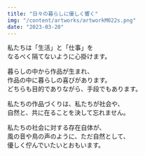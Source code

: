 ```yaml
---
title: "日々の暮らしに優しく響く"
img: "/content/artworks/artworkM022s.png"
date: "2023-03-20"
---
```


私たちは「生活」と「仕事」を  
なるべく隔てないように心掛けます。  

暮らしの中から作品が生まれ、  
作品の中に暮らしの喜びがあります。  
どちらも目的でありながら、手段でもあります。  

私たちの作品づくりは、私たちが社会や、  
自然と、共に在ることを決して忘れません。  

私たちの社会に対する存在自体が、  
風の音や鳥の声のように、ただ自然として、  
優しく佇んでいたいとおもいます。    
